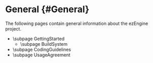 General {#General}
=======

The following pages contain general information about the ezEngine project.

* \subpage GettingStarted
  * \subpage BuildSystem
* \subpage CodingGuidelines
* \subpage UsageAgreement
